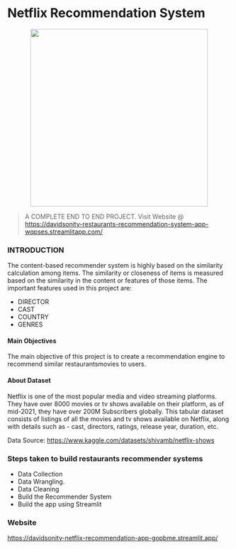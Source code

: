 
# Netflix Recommendation System

<p align='center'>
  <a href="#"><img src="https://user-images.githubusercontent.com/96771321/214456292-ef421cff-a59f-46a1-9411-fef980ee6814.gif" width="400"></a>
</p>


> A COMPLETE END TO END PROJECT. Visit Website @ https://davidsonity-restaurants-recommendation-system-app-wqpses.streamlitapp.com/

### INTRODUCTION
The content-based recommender system is highly based on the similarity calculation among items. The similarity or closeness of items is measured based on the similarity in the content or features of those items. The important features used in this project are:

- DIRECTOR
- CAST
- COUNTRY
- GENRES


#### Main Objectives
The main objective of this project is to create a recommendation engine to recommend similar restaurantsmovies to users.

#### About Dataset
Netflix is one of the most popular media and video streaming platforms. They have over 8000 movies or tv shows available on their platform, as of mid-2021, they have over 200M Subscribers globally. This tabular dataset consists of listings of all the movies and tv shows available on Netflix, along with details such as - cast, directors, ratings, release year, duration, etc.

Data Source: https://www.kaggle.com/datasets/shivamb/netflix-shows


### Steps taken to build restaurants recommender systems
- Data Collection 
- Data Wrangling.
- Data Cleaning
- Build the Recommender System
- Build the app using Streamlit

### Website 
https://davidsonity-netflix-recommendation-app-gopbme.streamlit.app/
